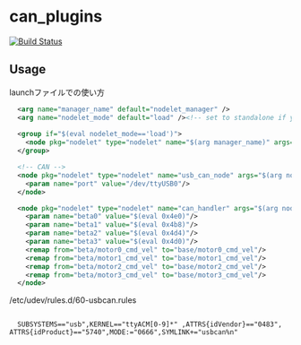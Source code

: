 can_plugins 
====
[![Build Status](https://travis-ci.org/ryugirou/robot.svg?branch=master)](https://travis-ci.org/ryugirou/robot)
## Usage
launchファイルでの使い方
```xml
  <arg name="manager_name" default="nodelet_manager" />
  <arg name="nodelet_mode" default="load" /><!-- set to standalone if you want to use as node-->
   
  <group if="$(eval nodelet_mode=='load')">
    <node pkg="nodelet" type="nodelet" name="$(arg manager_name)" args="manager" output="screen"/>
  </group>

  <!-- CAN -->
  <node pkg="nodelet" type="nodelet" name="usb_can_node" args="$(arg nodelet_mode) can_plugins/UsbCanNode $(arg manager_name)" output="screen">
    <param name="port" value="/dev/ttyUSB0"/>
  </node>    

  <node pkg="nodelet" type="nodelet" name="can_handler" args="$(arg nodelet_mode) can_plugins/CanHandler $(arg manager_name)" output="screen">
    <param name="beta0" value="$(eval 0x4e0)"/>
    <param name="beta1" value="$(eval 0x4b8)"/>
    <param name="beta2" value="$(eval 0x4d4)"/>
    <param name="beta3" value="$(eval 0x4d0)"/>
    <remap from="beta/motor0_cmd_vel" to="base/motor0_cmd_vel"/>
    <remap from="beta/motor1_cmd_vel" to="base/motor1_cmd_vel"/>
    <remap from="beta/motor2_cmd_vel" to="base/motor2_cmd_vel"/>
    <remap from="beta/motor3_cmd_vel" to="base/motor3_cmd_vel"/>
  </node>
```

/etc/udev/rules.d/60-usbcan.rules
```/etc/udev/rules.d/60-usbcan.rules

  SUBSYSTEMS=="usb",KERNEL=="ttyACM[0-9]*" ,ATTRS{idVendor}=="0483", ATTRS{idProduct}=="5740",MODE:="0666",SYMLINK+="usbcan%n"

```
